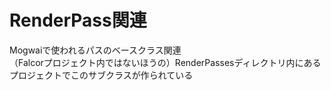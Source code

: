 # RenderPass関連

Mogwaiで使われるパスのベースクラス関連  
（Falcorプロジェクト内ではないほうの）RenderPassesディレクトリ内にあるプロジェクトでこのサブクラスが作られている  


<!--stackedit_data:
eyJoaXN0b3J5IjpbLTU2MzQxMjcyNiwyMzg1MjUwMCw3Njg4ND
g4MzUsLTI2NzAzODMwOSw3MzA5OTgxMTZdfQ==
-->